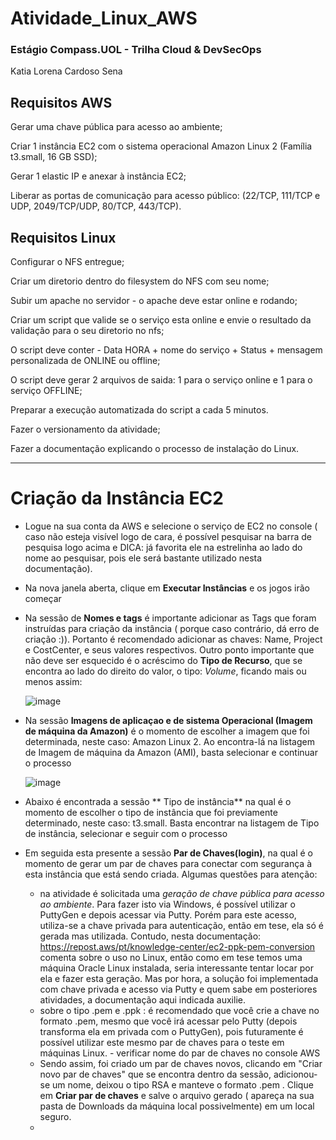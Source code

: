# Atividade_Linux_AWS

### Estágio Compass.UOL - Trilha Cloud & DevSecOps 

Katia Lorena Cardoso Sena

## Requisitos AWS

Gerar uma chave pública para acesso ao ambiente; 

Criar 1 instância EC2 com o sistema operacional Amazon Linux 2 (Família t3.small, 16 GB SSD);

Gerar 1 elastic IP e anexar à instância EC2; 

Liberar as portas de comunicação para acesso público: (22/TCP, 111/TCP e UDP, 2049/TCP/UDP, 80/TCP, 443/TCP). 

## Requisitos Linux

Configurar o NFS entregue; 

Criar um diretorio dentro do filesystem do NFS com seu nome; 

Subir um apache no servidor - o apache deve estar online e rodando; 

Criar um script que valide se o serviço esta online e envie o resultado da validação para o seu diretorio no nfs; 

O script deve conter - Data HORA + nome do serviço + Status + mensagem personalizada de ONLINE ou offline; 

O script deve gerar 2 arquivos de saida: 1 para o serviço online e 1 para o serviço OFFLINE; 

Preparar a execução automatizada do script a cada 5 minutos. 

Fazer o versionamento da atividade; 

Fazer a documentação explicando o processo de instalação do Linux. 

---

# Criação da Instância EC2

- Logue na sua conta da AWS e selecione o serviço de EC2 no console ( caso não esteja visível logo de cara, é possível pesquisar na barra de pesquisa logo acima e DICA: já favorita ele na estrelinha ao lado do nome ao pesquisar, pois ele será bastante utilizado nesta documentação).
- Na nova janela aberta, clique em **Executar Instâncias** e os jogos irão começar
- Na sessão de **Nomes e tags** é importante adicionar as Tags que foram instruídas para criação da instância ( porque caso contrário, dá erro de criação :)). Portanto é recomendado adicionar as chaves: Name, Project e CostCenter, e seus valores respectivos. Outro ponto importante que não deve ser esquecido é o acréscimo do **Tipo de Recurso**, que se encontra ao lado do direito do valor, o tipo: *Volume*, ficando mais ou menos assim:
  
  ![image](https://github.com/katiacardoso/Atividade_Linux_AWS/assets/91233884/cdbc1d55-1b8c-457e-abbc-9d83d4aedfd1)

- Na sessão **Imagens de aplicaçao e de sistema Operacional (Imagem de máquina da Amazon)** é o momento de escolher a imagem que foi determinada, neste caso: Amazon Linux 2. Ao encontra-lá na listagem de Imagem de máquina da Amazon (AMI), basta selecionar e continuar o processo

  ![image](https://github.com/katiacardoso/Atividade_Linux_AWS/assets/91233884/2405bb39-8c81-44a5-9ae7-943388246823)

 - Abaixo é encontrada a sessão ** Tipo de instância** na qual é o momento de escolher o tipo de instância que foi previamente determinado, neste caso: t3.small. Basta encontrar na listagem de Tipo de instância, selecionar e seguir com o processo

 - Em seguida esta presente a sessão **Par de Chaves(login)**, na qual é o momento de gerar um par de chaves para conectar com segurança à esta instância que está sendo criada. Algumas questões para atenção:
    - na atividade é solicitada uma *geração de chave pública para acesso ao ambiente*. Para fazer isto via Windows, é possível utilizar o PuttyGen e depois acessar via Putty. Porém para este acesso, utiliza-se a chave privada para autenticação, então em tese, ela só é gerada mas utilizada. Contudo, nesta documentação: https://repost.aws/pt/knowledge-center/ec2-ppk-pem-conversion comenta sobre o uso no Linux, então como em tese temos uma máquina Oracle Linux instalada, seria interessante tentar locar por ela e fazer esta geração. Mas por hora, a solução foi implementada com chave privada e acesso via Putty e quem sabe em posteriores atividades, a documentação aqui indicada auxilie.
    - sobre o tipo .pem e .ppk : é recomendado que você crie a chave no formato .pem, mesmo que você irá acessar pelo Putty (depois transforma ela em privada com o PuttyGen), pois futuramente é possível utilizar este mesmo par de chaves para o teste em máquinas Linux. - verificar nome do par de chaves no console AWS
    - Sendo assim, foi criado um par de chaves novos, clicando em "Criar novo par de chaves" que se encontra dentro da sessão, adicionou-se um nome, deixou o tipo RSA e manteve o formato .pem . Clique em **Criar par de chaves** e salve o arquivo gerado ( apareça na sua pasta de Downloads da máquina local possivelmente) em um local seguro. 
    - 
    




